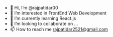 - 👋 Hi, I’m @rajpatidar00
- 👀 I’m interested in FrontEnd Web Development
- 🌱 I’m currently learning React.js
- 💞️ I’m looking to collaborate on ...
- 📫 How to reach me rajpatidar2521@gmail.com


<!---
rajpatidar00/rajpatidar00 is a ✨ special ✨ repository because its `README.md` (this file) appears on your GitHub profile.
You can click the Preview link to take a look at your changes.
--->

